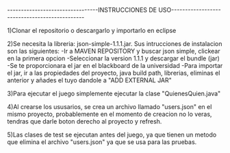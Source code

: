 ---------------------------------INSTRUCCIONES DE USO----------------------------------------------

1)Clonar el repositorio o descargarlo y importarlo en eclipse

2)Se necesita la libreria: json-simple-1.1.1.jar. Sus intrucciones de instalacion son las siguientes:
  -Ir a MAVEN REPOSITORY y buscar json simple, clickear en la primera opcion
  -Seleccionar la version 1.1.1 y descargar el bundle (jar)
  -Se te proporcionara el jar en el blackboard de la universidad
  -Para importar el jar, ir a las propiedades del proyecto, java build path, librerias, eliminas el anterior y añades el tuyo dandole a "ADD EXTERNAL JAR"

3)Para ejecutar el juego simplemente ejecutar la clase "QuienesQuien.java"

4)Al crearse los ususarios, se crea un archivo llamado "users.json" en el mismo proyecto, probablemente en el momento de creacion no lo veras, tendras que darle boton derecho al proyecto y refresh.

5)Las clases de test se ejecutan antes del juego, ya que tienen un metodo que elimina el archivo "users.json" ya que se usa para las pruebas.

